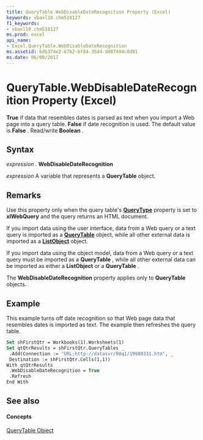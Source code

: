 ```yaml
---
title: QueryTable.WebDisableDateRecognition Property (Excel)
keywords: vbaxl10.chm518127
f1_keywords:
- vbaxl10.chm518127
ms.prod: excel
api_name:
- Excel.QueryTable.WebDisableDateRecognition
ms.assetid: 6db374e2-67b2-bf84-35d4-dd87494c0d81
ms.date: 06/08/2017
---
```



# QueryTable.WebDisableDateRecognition Property (Excel)

 **True** if data that resembles dates is parsed as text when you import a Web page into a query table. **False** if date recognition is used. The default value is **False** . Read/write **Boolean** .


## Syntax

 _expression_ . **WebDisableDateRecognition**

 _expression_ A variable that represents a **QueryTable** object.


## Remarks

Use this property only when the query table's  **[QueryType](Excel.QueryTable.QueryType.md)** property is set to **xlWebQuery** and the query returns an HTML document.

If you import data using the user interface, data from a Web query or a text query is imported as a  **[QueryTable](Excel.QueryTable.md)** object, while all other external data is imported as a **[ListObject](Excel.ListObject.md)** object.

If you import data using the object model, data from a Web query or a text query must be imported as a  **QueryTable** , while all other external data can be imported as either a **ListObject** or a **QueryTable** .

The  **WebDisableDateRecognition** property applies only to **QueryTable** objects.


## Example

This example turns off date recognition so that Web page data that resembles dates is imported as text. The example then refreshes the query table.


```vb
Set shFirstQtr = Workbooks(1).Worksheets(1) 
Set qtQtrResults = shFirstQtr.QueryTables _ 
 .Add(Connection := "URL;http://datasvr/98q1/19980331.htm", _ 
 Destination := shFirstQtr.Cells(1,1)) 
With qtQtrResults 
 .WebDisableDateRecognition = True 
 .Refresh 
End With
```


## See also


#### Concepts


[QueryTable Object](Excel.QueryTable.md)

